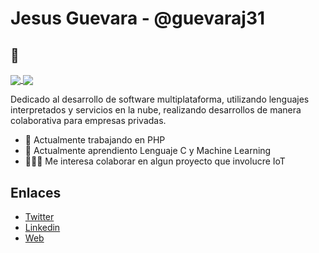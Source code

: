 # Jesus Guevara - @guevaraj31

## 👋

<a href="https://github.com/guevaraj31/">
  <img align="center" src="https://github-readme-stats.anuraghazra1.vercel.app/api?username=guevaraj31&show_icons=true&title_color=000000&icon_color=000000&line_height=40" />
</a>
<a href="https://github.com/guevaraj31?tab=repositories">
  <img align="center" src="https://github-readme-stats.anuraghazra1.vercel.app/api/top-langs/?username=guevaraj31" />
</a>

Dedicado al desarrollo de software multiplataforma, 
utilizando lenguajes interpretados y servicios en la nube, 
realizando desarrollos de manera colaborativa para empresas privadas.

- 🔭 Actualmente trabajando en PHP
- 🌱 Actualmente aprendiento Lenguaje C y Machine Learning
- 👨🏼‍💻 Me interesa colaborar en algun proyecto que involucre IoT

## Enlaces

- [Twitter](https://twitter.com/JesusA231)
- [Linkedin](https://www.linkedin.com/in/jesus-guevara-7617aa90/)
- [Web](https://guevaraj31.github.io/)